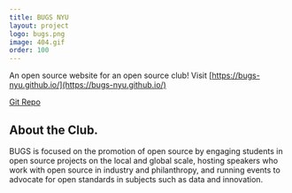 ```yaml
---
title: BUGS NYU
layout: project
logo: bugs.png
image: 404.gif
order: 100
---
```


An open source website for an open source club! Visit [https://bugs-nyu.github.io/](https://bugs-nyu.github.io/)

[Git Repo](https://github.com/BUGS-NYU/bugs-nyu.github.io)

## About the Club.
BUGS is focused on the promotion of open source by engaging students in open source projects on the local and global scale, hosting speakers who work with open source in industry and philanthropy, and running events to advocate for open standards in subjects such as data and innovation.

